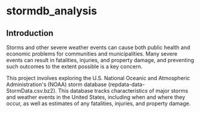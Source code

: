 # stormdb_analysis

## Introduction

Storms and other severe weather events can cause both public health and economic problems for communities and municipalities. Many severe events can result in fatalities, injuries, and property damage, and preventing such outcomes to the extent possible is a key concern.

This project involves exploring the U.S. National Oceanic and Atmospheric Administration's (NOAA) storm database (repdata-data-StormData.csv.bz2). This database tracks characteristics of major storms and weather events in the United States, including when and where they occur, as well as estimates of any fatalities, injuries, and property damage.
